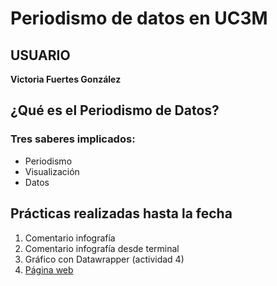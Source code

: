 # Periodismo de datos en UC3M
## USUARIO
**Victoria Fuertes González**
## ¿Qué es el Periodismo de Datos?
### Tres saberes implicados: 
- Periodismo
- Visualización
- Datos
## Prácticas realizadas hasta la fecha
1. Comentario infografía 
2. Comentario infografía desde terminal
3. Gráfico con Datawrapper (actividad 4)
4. [Página web](https://vifuertesg.github.io/uc3m-periodismo-datos-final/)
